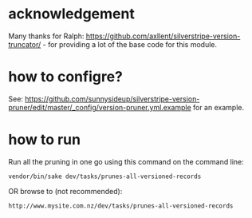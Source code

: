 # acknowledgement

Many thanks for Ralph: https://github.com/axllent/silverstripe-version-truncator/ - for providing a lot of the base code for this module.

# how to configre?

See: https://github.com/sunnysideup/silverstripe-version-pruner/edit/master/_config/version-pruner.yml.example for an example.

# how to run

Run all the pruning in one go using this command on the command line:

```
vendor/bin/sake dev/tasks/prunes-all-versioned-records
```

OR browse to (not recommended):

```
http://www.mysite.com.nz/dev/tasks/prunes-all-versioned-records
```
